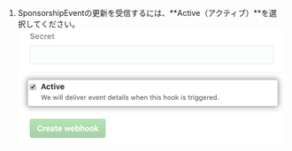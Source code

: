 1. SponsorshipEventの更新を受信するには、**Active（アクティブ）**を選択してください。 ![アクティブなイベントの選択](/assets/images/help/sponsors/webhook-active.png)
